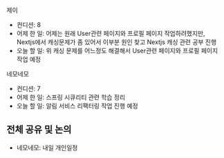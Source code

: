 
제이
- 컨디션: 8
- 어제 한 일: 어제는 원래 User관련 페이지와 프로필 페이지 작업하려했지만, Nextjs에서 캐싱문제가 좀 있어서 이부분 원인 찾고 Nextjs 캐싱 관련 공부 진행
- 오늘 할 일: 위 캐싱 문제를 어느정도 해결해서 User관련 페이지와 프로필 페이지 작업 예정

네모네모
- 컨디션: 7
- 어제 한 일: 스프링 시큐리티 관련 학습 정리
- 오늘 할 일: 알림 서비스 리팩터링 작업 진행 예정

## 전체 공유 및 논의
- 네모네모: 내일 개인일정
